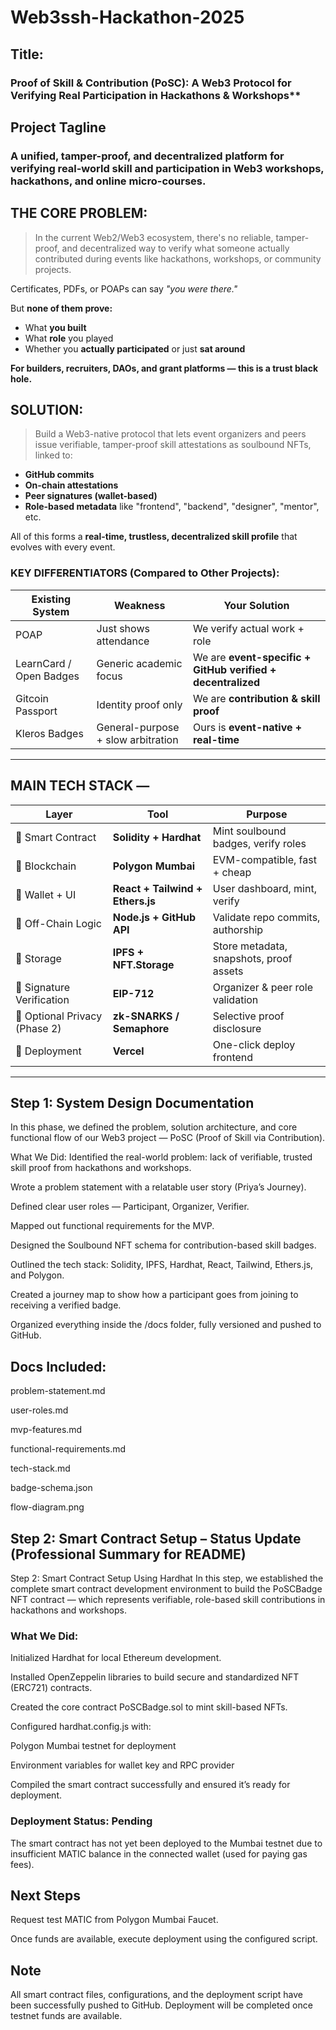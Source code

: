 # Web3ssh-Hackathon-2025
## Title:
### Proof of Skill & Contribution (PoSC): A Web3 Protocol for Verifying Real Participation in Hackathons & Workshops**
## Project Tagline
### A unified, tamper-proof, and decentralized platform for verifying real-world skill and participation in Web3 workshops, hackathons, and online micro-courses.
## **THE CORE PROBLEM:**

> In the current Web2/Web3 ecosystem, there's no reliable, tamper-proof, and decentralized way to verify what someone actually contributed during events like hackathons, workshops, or community projects.
> 

Certificates, PDFs, or POAPs can say *"you were there."*

But **none of them prove:**

- What **you built**
- What **role** you played
- Whether you **actually participated** or just **sat around**

**For builders, recruiters, DAOs, and grant platforms — this is a trust black hole.**

## **SOLUTION:**

> Build a Web3-native protocol that lets event organizers and peers issue verifiable, tamper-proof skill attestations as soulbound NFTs, linked to:
> 
- **GitHub commits**
- **On-chain attestations**
- **Peer signatures (wallet-based)**
- **Role-based metadata** like "frontend", "backend", "designer", "mentor", etc.

All of this forms a **real-time, trustless, decentralized skill profile** that evolves with every event.

### KEY DIFFERENTIATORS (Compared to Other Projects):

| Existing System | Weakness | Your Solution |
| --- | --- | --- |
| POAP | Just shows attendance | We verify actual work + role |
| LearnCard / Open Badges | Generic academic focus | We are **event-specific + GitHub verified + decentralized** |
| Gitcoin Passport | Identity proof only | We are **contribution & skill proof** |
| Kleros Badges | General-purpose + slow arbitration | Ours is **event-native + real-time** |

---

## MAIN TECH STACK — 

| Layer | Tool | Purpose |
| --- | --- | --- |
| 🔸 Smart Contract | **Solidity + Hardhat** | Mint soulbound badges, verify roles |
| 🔸 Blockchain | **Polygon Mumbai** | EVM-compatible, fast + cheap |
| 🔸 Wallet + UI | **React + Tailwind + Ethers.js** | User dashboard, mint, verify |
| 🔸 Off-Chain Logic | **Node.js + GitHub API** | Validate repo commits, authorship |
| 🔸 Storage | **IPFS + NFT.Storage** | Store metadata, snapshots, proof assets |
| 🔸 Signature Verification | **EIP-712** | Organizer & peer role validation |
| 🔸 Optional Privacy (Phase 2) | **zk-SNARKS / Semaphore** | Selective proof disclosure |
| 🔸 Deployment | **Vercel** | One-click deploy frontend |

---


## Step 1: System Design Documentation
In this phase, we defined the problem, solution architecture, and core functional flow of our Web3 project — PoSC (Proof of Skill via Contribution).

What We Did:
Identified the real-world problem: lack of verifiable, trusted skill proof from hackathons and workshops.

Wrote a problem statement with a relatable user story (Priya’s Journey).

Defined clear user roles — Participant, Organizer, Verifier.

Mapped out functional requirements for the MVP.

Designed the Soulbound NFT schema for contribution-based skill badges.

Outlined the tech stack: Solidity, IPFS, Hardhat, React, Tailwind, Ethers.js, and Polygon.

Created a journey map to show how a participant goes from joining to receiving a verified badge.

Organized everything inside the /docs folder, fully versioned and pushed to GitHub.

## Docs Included:
problem-statement.md

user-roles.md

mvp-features.md

functional-requirements.md

tech-stack.md

badge-schema.json

flow-diagram.png

## Step 2: Smart Contract Setup – Status Update (Professional Summary for README)

Step 2: Smart Contract Setup Using Hardhat
In this step, we established the complete smart contract development environment to build the PoSCBadge NFT contract — which represents verifiable, role-based skill contributions in hackathons and workshops.

### What We Did:
Initialized Hardhat for local Ethereum development.

Installed OpenZeppelin libraries to build secure and standardized NFT (ERC721) contracts.

Created the core contract PoSCBadge.sol to mint skill-based NFTs.

Configured hardhat.config.js with:

Polygon Mumbai testnet for deployment

Environment variables for wallet key and RPC provider

Compiled the smart contract successfully and ensured it’s ready for deployment.

### Deployment Status: Pending
The smart contract has not yet been deployed to the Mumbai testnet due to insufficient MATIC balance in the connected wallet (used for paying gas fees).

## Next Steps
Request test MATIC from Polygon Mumbai Faucet.

Once funds are available, execute deployment using the configured script.

## Note
All smart contract files, configurations, and the deployment script have been successfully pushed to GitHub. Deployment will be completed once testnet funds are available.


